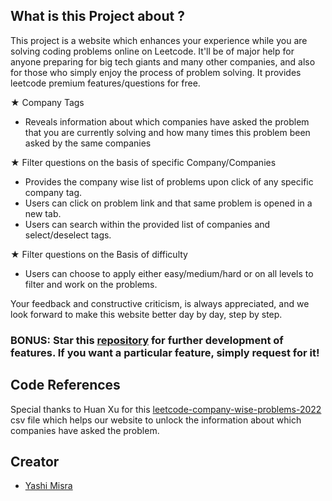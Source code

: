 
## What is this Project about ?
This project is a website which enhances your experience while you are solving coding problems online on Leetcode. It'll be of major help for anyone preparing for big tech giants and many other companies, and also for those who simply enjoy the process of problem solving. It provides leetcode premium features/questions for free.

★ Company Tags
- Reveals information about which companies have asked the problem that you are currently solving and how many times this problem been asked by the same companies

★ Filter questions on the basis of specific Company/Companies
- Provides the company wise list of problems upon click of any specific company tag.
- Users can click on problem link and that same problem is opened in a new tab.
- Users can search within the provided list of companies and select/deselect tags.

★ Filter questions on the Basis of difficulty
- Users can choose to apply either easy/medium/hard or on all levels to filter and work on the problems.

Your feedback and constructive criticism, is always appreciated, and we look forward to make this website better day by day, step by step.

  
### BONUS: Star this [repository](https://github.com/ymisra18/LCCWQ/) for further development of features. If you want a particular feature, simply request for it!

## Code References
Special thanks to Huan Xu for this [leetcode-company-wise-problems-2022](https://github.com/hxu296/leetcode-company-wise-problems-2022/blob/main/data/leetcode_problems_and_companies.csv) csv file which helps our website to unlock the information about which companies have asked the problem.

## Creator
- [Yashi Misra](https://www.linkedin.com/in/yashi-misra-405a4516b/)
